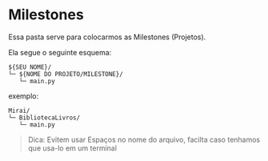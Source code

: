 # Milestones

Essa pasta serve para colocarmos as Milestones (Projetos).

Ela segue o seguinte esquema:

```
${SEU NOME}/
└─ ${NOME DO PROJETO/MILESTONE}/
   └─ main.py
```

exemplo:

```
Mirai/
└─ BibliotecaLivros/
   └─ main.py
```

> Dica: Evitem usar Espaços no nome do arquivo, facilta caso tenhamos que usa-lo em um terminal
